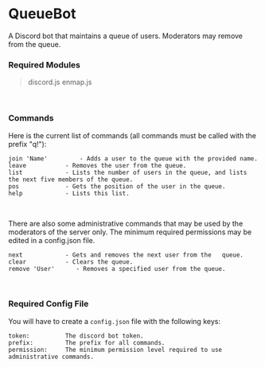 
# QueueBot

A Discord bot that maintains a queue of users. Moderators may remove from the queue.

### Required Modules
> discord.js
enmap.js

<br />

### Commands
Here is the current list of commands (all commands must be called with the prefix "q!"):
```
join 'Name' 	    - Adds a user to the queue with the provided name.
leave 			- Removes the user from the queue.
list			- Lists the number of users in the queue, and lists the next five members of the queue.
pos				- Gets the position of the user in the queue.
help			- Lists this list.
```

<br />

There are also some administrative commands that may be used by the moderators of the server only.
The minimum required permissions may be edited in a config.json file.
```
next			- Gets and removes the next user from the 	queue.
clear			- Clears the queue.
remove 'User' 	   - Removes a specified user from the queue.
```

<br />

### Required Config File
You will have to create a `config.json` file with the following keys:
```
token:			The discord bot token.
prefix:			The prefix for all commands.
permission:		The minimum permission level required to use administrative commands.
```
